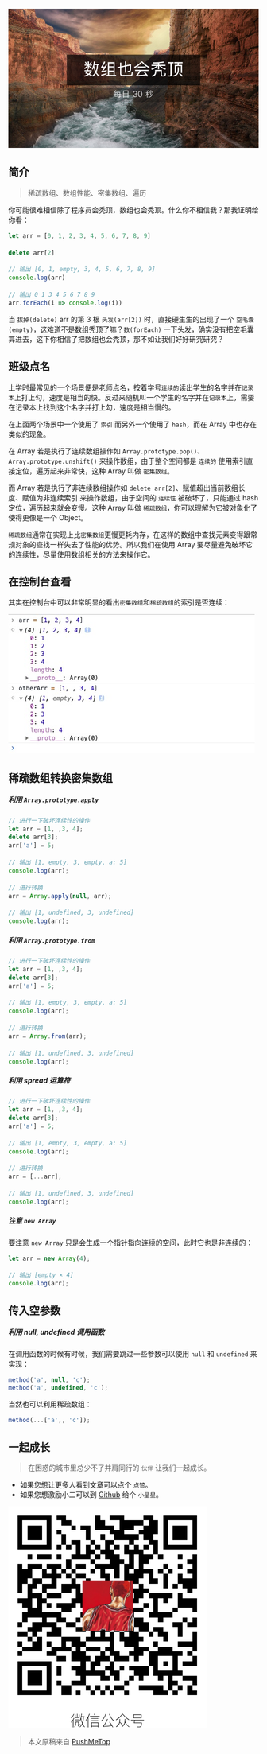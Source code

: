 <!-- # 数组也会秃顶 -->

![封面](https://raw.githubusercontent.com/pushmetop/resource/master/30-seconds-for-everyday/sparse-array/poster.png)

## 简介

> 稀疏数组、数组性能、密集数组、遍历

你可能很难相信除了程序员会秃顶，数组也会秃顶。什么你不相信我？那我证明给你看：

```javascript
let arr = [0, 1, 2, 3, 4, 5, 6, 7, 8, 9]

delete arr[2]

// 输出 [0, 1, empty, 3, 4, 5, 6, 7, 8, 9]
console.log(arr)

// 输出 0 1 3 4 5 6 7 8 9
arr.forEach(i => console.log(i))
```

当 `拔掉(delete)` arr 的第 3 根 `头发(arr[2])` 时，直接硬生生的出现了一个 `空毛囊(empty)`，这难道不是数组秃顶了嘛？`数(forEach)` 一下头发，确实没有把空毛囊算进去，这下你相信了把数组也会秃顶，那不如让我们好好研究研究？

## 班级点名

上学时最常见的一个场景便是老师点名，按着学号`连续的`读出学生的名字并在`记录本`上打上勾，速度是相当的快。反过来随机叫一个学生的名字并在`记录本`上，需要在记录本上找到这个名字并打上勾，速度是相当慢的。

在上面两个场景中一个使用了 `索引` 而另外一个使用了 `hash`，而在 Array 中也存在类似的现象。

在 Array 若是执行了连续数组操作如 `Array.prototype.pop()`、`Array.prototype.unshift()` 来操作数组，由于整个空间都是 `连续的` 使用索引直接定位，遍历起来非常快，这种 Array 叫做 `密集数组`。

而 Array 若是执行了非连续数组操作如 `delete arr[2]`、赋值超出当前数组长度、赋值为非连续索引 来操作数组，由于空间的 `连续性` 被破坏了，只能通过 hash 定位，遍历起来就会变慢。这种 Array 叫做 `稀疏数组`，你可以理解为它被对象化了使得更像是一个 Object。

`稀疏数组`通常在实现上比`密集数组`更慢更耗内存，在这样的数组中查找元素变得跟常规对象的查找一样失去了性能的优势。所以我们在使用 Array 要尽量避免破坏它的连续性，尽量使用数组相关的方法来操作它。

## 在控制台查看

其实在控制台中可以非常明显的看出`密集数组`和`稀疏数组`的索引是否连续：

![对比](https://raw.githubusercontent.com/pushmetop/resource/master/30-seconds-for-everyday/sparse-array/compare.png)

## 稀疏数组转换密集数组

##### 利用 `Array.prototype.apply`

```javascript
// 进行一下破坏连续性的操作
let arr = [1, ,3, 4];
delete arr[3];
arr['a'] = 5;

// 输出 [1, empty, 3, empty, a: 5]
console.log(arr);

// 进行转换
arr = Array.apply(null, arr);

// 输出 [1, undefined, 3, undefined]
console.log(arr);
```

##### 利用 `Array.prototype.from`

```javascript
// 进行一下破坏连续性的操作
let arr = [1, ,3, 4];
delete arr[3];
arr['a'] = 5;

// 输出 [1, empty, 3, empty, a: 5]
console.log(arr);

// 进行转换
arr = Array.from(arr);

// 输出 [1, undefined, 3, undefined]
console.log(arr);
```

##### 利用 spread 运算符

```javascript
// 进行一下破坏连续性的操作
let arr = [1, ,3, 4];
delete arr[3];
arr['a'] = 5;

// 输出 [1, empty, 3, empty, a: 5]
console.log(arr);

// 进行转换
arr = [...arr];

// 输出 [1, undefined, 3, undefined]
console.log(arr);
```

##### 注意 `new Array`

要注意 `new Array` 只是会生成一个指针指向连续的空间，此时它也是非连续的：

```javascript
let arr = new Array(4);

// 输出 [empty × 4]
console.log(arr);
```

## 传入空参数

##### 利用 null, undefined 调用函数

在调用函数的时候有时候，我们需要跳过一些参数可以使用 `null` 和 `undefined` 来实现：

```javascript
method('a', null, 'c');
method('a', undefined, 'c');
```

当然也可以利用稀疏数组：

```javascript
method(...['a',, 'c']);
```

## 一起成长

> 在困惑的城市里总少不了并肩同行的 `伙伴` 让我们一起成长。

* 如果您想让更多人看到文章可以点个 `点赞`。
* 如果您想激励小二可以到 [Github](https://github.com/pushmetop/30-seconds-for-everyday) 给个 `小星星`。

![微信公众号](https://raw.githubusercontent.com/pushmetop/resource/master/donate/pushmetop.png)

> 本文原稿来自 [PushMeTop](https://github.com/pushmetop)